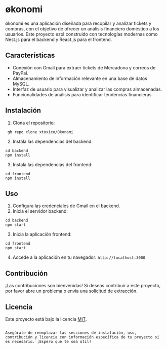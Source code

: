# økonomi

økonomi es una aplicación diseñada para recopilar y analizar tickets y compras, con el objetivo de ofrecer un análisis financiero doméstico a los usuarios. Este proyecto está construido con tecnologías modernas como Nest.js para el backend y React.js para el frontend.

## Características

- Conexión con Gmail para extraer tickets de Mercadona y correos de PayPal.
- Almacenamiento de información relevante en una base de datos MySQL.
- Interfaz de usuario para visualizar y analizar las compras almacenadas.
- Funcionalidades de análisis para identificar tendencias financieras.

## Instalación

1. Clona el repositorio:

```
 gh repo clone xtoxico/Okonomi
```

2. Instala las dependencias del backend:

```
cd backend
npm install
```

3. Instala las dependencias del frontend:

```
cd frontend
npm install
```

## Uso

1. Configura las credenciales de Gmail en el backend.
2. Inicia el servidor backend:

```
cd backend
npm start
```

3. Inicia la aplicación frontend:

```
cd frontend
npm start
```

4. Accede a la aplicación en tu navegador: `http://localhost:3000`

## Contribución

¡Las contribuciones son bienvenidas! Si deseas contribuir a este proyecto, por favor abre un problema o envía una solicitud de extracción.

## Licencia

Este proyecto está bajo la licencia [MIT](LICENSE).
```

Asegúrate de reemplazar las secciones de instalación, uso, contribución y licencia con información específica de tu proyecto si es necesario. ¡Espero que te sea útil!
